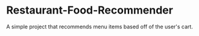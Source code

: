 # Restaurant-Food-Recommender
A simple project that recommends menu items based off of the user's cart.
